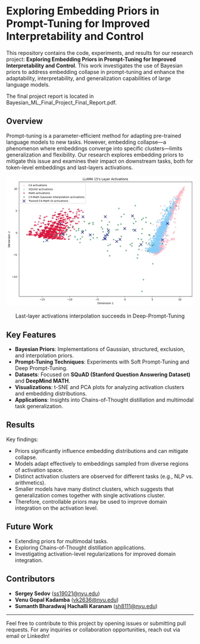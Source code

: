 # Exploring Embedding Priors in Prompt-Tuning for Improved Interpretability and Control

This repository contains the code, experiments, and results for our research project: **Exploring Embedding Priors in Prompt-Tuning for Improved Interpretability and Control**. This work investigates the use of Bayesian priors to address embedding collapse in prompt-tuning and enhance the adaptability, interpretability, and generalization capabilities of large language models.

The final project report is located in Bayesian_ML_Final_Project_Final_Report.pdf.

## Overview
Prompt-tuning is a parameter-efficient method for adapting pre-trained language models to new tasks. However, embedding collapse—a phenomenon where embeddings converge into specific clusters—limits generalization and flexibility. Our research explores embedding priors to mitigate this issue and examines their impact on downstream tasks, both for token-level embeddings and last-layers activations.  

<p align="center">
  <img src="https://github.com/venugopalkadamba/bayesian-prompt-tuning/blob/85c3fd87088d6e0daf23068f577957519768ff16/llama-math-interpolations.jpg?raw=true" alt="Last-layer activations interpolation succeeds in Deep-Prompt-Tuning" width="600">
</p>
<p align="center">
  Last-layer activations interpolation succeeds in Deep-Prompt-Tuning
</p>


## Key Features
- **Bayesian Priors**: Implementations of Gaussian, structured, exclusion, and interpolation priors.
- **Prompt-Tuning Techniques**: Experiments with Soft Prompt-Tuning and Deep Prompt-Tuning.
- **Datasets**: Focused on **SQuAD (Stanford Question Answering Dataset)** and **DeepMind MATH**.
- **Visualizations**: t-SNE and PCA plots for analyzing activation clusters and embedding distributions.
- **Applications**: Insights into Chains-of-Thought distillation and multimodal task generalization.

## Results
Key findings:
- Priors significantly influence embedding distributions and can mitigate collapse.
- Models adapt effectively to embeddings sampled from diverse regions of activation space.
- Distinct activation clusters are observed for different tasks (e.g., NLP vs. arithmetics).
- Smaller models have many distinct clusters, which suggests that generalization comes together with single activations cluster.
- Therefore, controllable priors may be used to improve domain integration on the activation level.

## Future Work
- Extending priors for multimodal tasks.
- Exploring Chains-of-Thought distillation applications.
- Investigating activation-level regularizations for improved domain integration.



## Contributors
- **Sergey Sedov** ([ss19021@nyu.edu](mailto:ss19021@nyu.edu))
- **Venu Gopal Kadamba** ([vk2636@nyu.edu](mailto:vk2636@nyu.edu))
- **Sumanth Bharadwaj Hachalli Karanam** ([sh8111@nyu.edu](mailto:sh8111@nyu.edu))


---
Feel free to contribute to this project by opening issues or submitting pull requests. For any inquiries or collaboration opportunities, reach out via email or LinkedIn!

